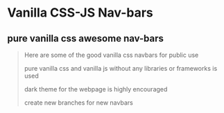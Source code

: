 # Vanilla CSS-JS Nav-bars
## pure vanilla css awesome nav-bars

> Here are some of the good vanilla css navbars for public use
>
> pure vanilla css and vanilla js without any libraries or frameworks is used
>
> dark theme for the webpage is highly encouraged
>
> create new branches for new navbars

